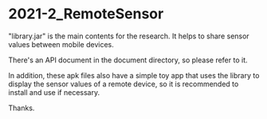 # 2021-2_RemoteSensor

"library.jar" is the main contents for the research. It helps to share sensor values between mobile devices.   

There's an API document in the document directory, so please refer to it.   

In addition, these apk files also have a simple toy app that uses the library to display the sensor values ​​of a remote device, so it is recommended to install and use if necessary.   

Thanks.
